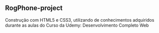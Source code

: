 ## RogPhone-project
Construção com HTML5 e CSS3, utilizando de conhecimentos adquiridos durante as aulas do Curso da Udemy: Desenvolvimento Completo Web
